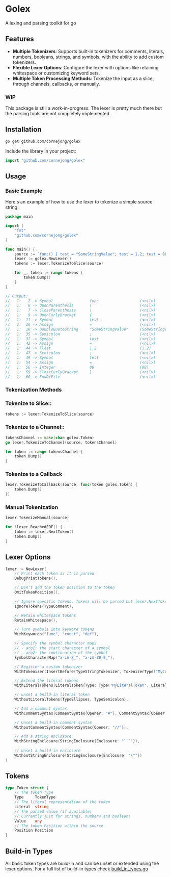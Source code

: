 # Golex
A lexing and parsing toolkit for go

## Features
- **Multiple Tokenizers**: Supports built-in tokenizers for comments, literals, numbers, booleans, strings, and symbols, with the ability to add custom tokenizers.
- **Flexible Lexer Options**: Configure the lexer with options like retaining whitespace or customizing keyword sets.
- **Multiple Token Processing Methods**: Tokenize the input as a slice, through channels, callbacks, or manually.

### WIP
This package is still a work-in-progress. The lexer is pretty much there but the parsing tools are not completely implemented.

## Installation
```sh
go get github.com/cornejong/golex
```

Include the library in your project:
```go
import "github.com/cornejong/golex"
```


## Usage
### Basic Example
Here's an example of how to use the lexer to tokenize a simple source string:
```go
package main

import (
    "fmt"
    "github.com/cornejong/golex"
)

func main() {
    source := `func() { test = "SomeStringValue"; test = 1.2; test = 88 }`
    lexer := golex.NewLexer()
    tokens := lexer.TokenizeToSlice(source)

    for _, token := range tokens {
        token.Dump()
    }
}

// Output:
//   1:   2 -> Symbol                func                  (<nil>)
//   1:   6 -> OpenParenthesis       (                     (<nil>)
//   1:   7 -> CloseParenthesis      )                     (<nil>)
//   1:   9 -> OpenCurlyBracket      {                     (<nil>)
//   1:  11 -> Symbol                test                  (<nil>)
//   1:  16 -> Assign                =                     (<nil>)
//   1:  18 -> DoubleQuoteString     "SomeStringValue"     (SomeStringValue)
//   1:  35 -> Semicolon             ;                     (<nil>)
//   1:  37 -> Symbol                test                  (<nil>)
//   1:  42 -> Assign                =                     (<nil>)
//   1:  44 -> Float                 1.2                   (1.2)
//   1:  47 -> Semicolon             ;                     (<nil>)
//   1:  49 -> Symbol                test                  (<nil>)
//   1:  54 -> Assign                =                     (<nil>)
//   1:  56 -> Integer               88                    (88)
//   1:  59 -> CloseCurlyBracket     }                     (<nil>)
//   1:  60 -> EndOfFile                                   (<nil>)
```

### Tokenization Methods
### **Tokenize to Slice:**: 
```go
tokens := lexer.TokenizeToSlice(source)
```

### **Tokenize to a Channel:**: 
```go
tokensChannel := make(chan golex.Token)
go lexer.TokenizeToChannel(source, tokensChannel)

for token := range tokensChannel {
    token.Dump()
}
```

### **Tokenize to a Callback**
```go
lexer.TokenizeToCallback(source, func(token golex.Token) {
    token.Dump()
})
```

### **Manual Tokenization**
```go
lexer.TokenizeManual(source)

for !lexer.ReachedEOF() {
    token := lexer.NextToken()
    token.Dump()
}
```

## Lexer Options
```go
lexer := NewLexer(
    // Print each token as it is parsed 
    DebugPrintTokens(),

    // Don't add the token position to the token
    OmitTokenPosition(),

    // Ignore specific tokens. Tokens will be parsed but lexer.NextToken will be returned
    IgnoreTokens(TypeComment),

    // Retain whitespace tokens
    RetainWhitespace(),

    // Turn symbols into keyword tokens
    WithKeywords("func", "const", "def"),

    // Specify the symbol character maps
    // - arg1: the start character of a symbol
    // - arg2: the continuation of the symbol
    SymbolCharacterMap("a-zA-Z_", "a-zA-Z0-9_"),

    // Register a custom tokenizer
    WithTokenizer(InsertBefore(TypeStringTokenizer, TokenizerType("MyCustomTokenizer"), MyCustomTokenizer{})),

    // Extend the literal tokens
    WithLiteralTokens(LiteralToken{Type: Type("MyLiteralToken", Literal: "__!__")}),

    // unset a build-in literal token
    WithoutLiteralTokens(TypeEllipses, TypeSemicolon),

    // Add a comment syntax
    WithCommentSyntax(CommentSyntax{Opener: "#"}, CommentSyntax{Opener: "/*", Closer: "*/"}),

    // Unset a build-in comment syntax
    WithoutCommentSyntax(CommentSyntax{Opener: "//"}),

    // Add a string enclosure
    WithStringEnclosure(StringEnclosure{Enclosure: "```"}),
    
    // Unset a build-in enclosure
    WithoutStringEnclosure(StringEnclosure{Enclosure: "\""})
)
```

## Tokens

```go
type Token struct {
    // The token Type
    Type     TokenType
    // The literal representation of the token
    Literal  string
    // The parsed value (if available)
    // Currently just for strings, numbers and booleans
    Value    any
    // The token Position within the source
    Position Position
}
```

## Build-in Types
All basic token types are build-in and can be unset or extended using the lexer options.
For a full list of build-in types check [build_in_types.go](build_in_types.go)

